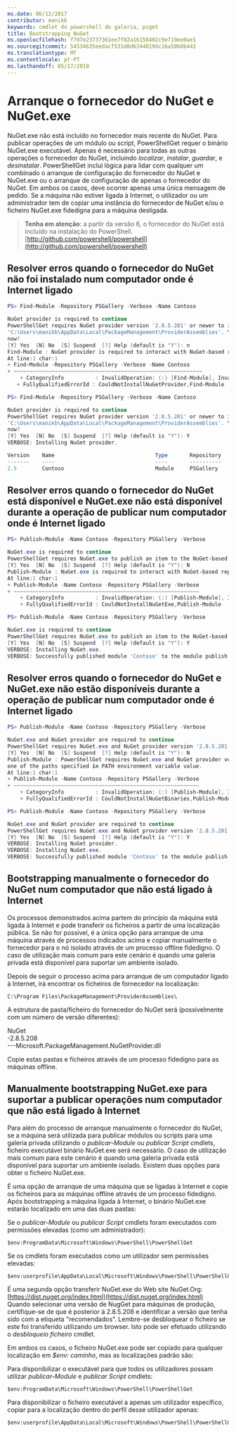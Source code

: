 ```yaml
---
ms.date: 06/12/2017
contributor: manikb
keywords: cmdlet do powershell do galeria, psget
title: Bootstrapping NuGet
ms.openlocfilehash: f707e23737361ee7f82a16150402c9e719ee0ae1
ms.sourcegitcommit: 54534635eedacf531d8d6344019dc16a50b8b441
ms.translationtype: MT
ms.contentlocale: pt-PT
ms.lasthandoff: 05/17/2018
---
```

# <a name="bootstrap-the-nuget-provider-and-nugetexe"></a>Arranque o fornecedor do NuGet e NuGet.exe

NuGet.exe não está incluído no fornecedor mais recente do NuGet.
Para publicar operações de um módulo ou script, PowerShellGet requer o binário NuGet.exe executável.
Apenas é necessário para todas as outras operações o fornecedor do NuGet, incluindo *localizar*, *instalar*, *guardar*, e *desinstalar*.
PowerShellGet inclui lógica para lidar com qualquer um combinado o arranque de configuração do fornecedor do NuGet e NuGet.exe ou o arranque de configuração de apenas o fornecedor do NuGet.
Em ambos os casos, deve ocorrer apenas uma única mensagem de pedido.
Se a máquina não estiver ligada à Internet, o utilizador ou um administrador tem de copiar uma instância do fornecedor de NuGet e/ou o ficheiro NuGet.exe fidedigna para a máquina desligada.

>**Tenha em atenção**: a partir da versão 6, o fornecedor do NuGet está incluído na instalação do PowerShell. [http://github.com/powershell/powershell](http://github.com/powershell/powershell)

## <a name="resolving-error-when-the-nuget-provider-has-not-been-installed-on-a-machine-that-is-internet-connected"></a>Resolver erros quando o fornecedor do NuGet não foi instalado num computador onde é Internet ligado

```powershell
PS> Find-Module -Repository PSGallery -Verbose -Name Contoso

NuGet provider is required to continue
PowerShellGet requires NuGet provider version '2.8.5.201' or newer to interact with NuGet-based repositories. The NuGet provider must be available in 'C:\Program Files\PackageManagement\ProviderAssemblies' or
'C:\Users\manikb\AppData\Local\PackageManagement\ProviderAssemblies'. You can also install the NuGet provider by running 'Install-PackageProvider -Name NuGet -MinimumVersion 2.8.5.201 -Force'. Do you want PowerShellGet to install and import the NuGet provider
now?
[Y] Yes  [N] No  [S] Suspend  [?] Help (default is "Y"): n
Find-Module : NuGet provider is required to interact with NuGet-based repositories. Please ensure that '2.8.5.201' or newer version of NuGet provider is installed.
At line:1 char:1
+ Find-Module -Repository PSGallery -Verbose -Name Contoso
+ ~~~~~~~~~~~~~~~~~~~~~~~~~~~~~~~~~~~~~~~~~~~~~~~~~~~~~~~~~~~~
    + CategoryInfo          : InvalidOperation: (:) [Find-Module], InvalidOperationException
   + FullyQualifiedErrorId : CouldNotInstallNuGetProvider,Find-Module

PS> Find-Module -Repository PSGallery -Verbose -Name Contoso

NuGet provider is required to continue
PowerShellGet requires NuGet provider version '2.8.5.201' or newer to interact with NuGet-based repositories. The NuGet provider must be available in 'C:\Program Files\PackageManagement\ProviderAssemblies' or
'C:\Users\manikb\AppData\Local\PackageManagement\ProviderAssemblies'. You can also install the NuGet provider by running 'Install-PackageProvider -Name NuGet -MinimumVersion 2.8.5.201 -Force'. Do you want PowerShellGet to install and import the NuGet provider
now?
[Y] Yes  [N] No  [S] Suspend  [?] Help (default is "Y"): Y
VERBOSE: Installing NuGet provider.

Version    Name                                Type       Repository           Description
-------    ----                                ----       ----------           -----------
2.5        Contoso                             Module     PSGallery        Contoso module
```

## <a name="resolving-error-when-the-nuget-provider-is-available-and-nugetexe-is-not-available-during-the-publish-operation-on-a-machine-that-is-internet-connected"></a>Resolver erros quando o fornecedor do NuGet está disponível e NuGet.exe não está disponível durante a operação de publicar num computador onde é Internet ligado

```powershell
PS> Publish-Module -Name Contoso -Repository PSGallery -Verbose

NuGet.exe is required to continue
PowerShellGet requires NuGet.exe to publish an item to the NuGet-based repositories. NuGet.exe must be available under one of the paths specified in PATH environment variable value. Do you want PowerShellGet to install NuGet.exe now?
[Y] Yes  [N] No  [S] Suspend  [?] Help (default is "Y"): N
Publish-Module : NuGet.exe is required to interact with NuGet-based repositories. Please ensure that NuGet.exe is available under one of the paths specified in PATH environment variable value.
At line:1 char:1
+ Publish-Module -Name Contoso -Repository PSGallery -Verbose
+ ~~~~~~~~~~~~~~~~~~~~~~~~~~~~~~~~~~~~~~~~~~~~~~~~~~~~~~~~~~~
    + CategoryInfo          : InvalidOperation: (:) [Publish-Module], InvalidOperationException
    + FullyQualifiedErrorId : CouldNotInstallNuGetExe,Publish-Module

PS> Publish-Module -Name Contoso -Repository PSGallery -Verbose

NuGet.exe is required to continue
PowerShellGet requires NuGet.exe to publish an item to the NuGet-based repositories. NuGet.exe must be available under one of the paths specified in PATH environment variable value. Do you want PowerShellGet to install NuGet.exe now?
[Y] Yes  [N] No  [S] Suspend  [?] Help (default is "Y"): Y
VERBOSE: Installing NuGet.exe.
VERBOSE: Successfully published module 'Contoso' to the module publish location 'https://www.powershellgallery.com/api/v2/'. Please allow few minutes for 'Contoso' to show up in the search results.
```

## <a name="resolving-error-when-both-nuget-provider-and-nugetexe-are-not-available-during-the-publish-operation-on-a-machine-that-is-internet-connected"></a>Resolver erros quando o fornecedor do NuGet e NuGet.exe não estão disponíveis durante a operação de publicar num computador onde é Internet ligado

```powershell
PS> Publish-Module -Name Contoso -Repository PSGallery -Verbose

NuGet.exe and NuGet provider are required to continue
PowerShellGet requires NuGet.exe and NuGet provider version '2.8.5.201' or newer to interact with the NuGet-based repositories. Do you want PowerShellGet to install both NuGet.exe and NuGet provider now?
[Y] Yes  [N] No  [S] Suspend  [?] Help (default is "Y"): N
Publish-Module : PowerShellGet requires NuGet.exe and NuGet provider version '2.8.5.201' or newer to interact with the NuGet-based repositories. Please ensure that '2.8.5.201' or newer version of NuGet provider is installed and NuGet.exe is available under
one of the paths specified in PATH environment variable value.
At line:1 char:1
+ Publish-Module -Name Contoso -Repository PSGallery -Verbose
+ ~~~~~~~~~~~~~~~~~~~~~~~~~~~~~~~~~~~~~~~~~~~~~~~~~~~~~~~~~~~
    + CategoryInfo          : InvalidOperation: (:) [Publish-Module], InvalidOperationException
    + FullyQualifiedErrorId : CouldNotInstallNuGetBinaries,Publish-Module

PS> Publish-Module -Name Contoso -Repository PSGallery -Verbose

NuGet.exe and NuGet provider are required to continue
PowerShellGet requires NuGet.exe and NuGet provider version '2.8.5.201' or newer to interact with the NuGet-based repositories. Do you want PowerShellGet to install both NuGet.exe and NuGet provider now?
[Y] Yes  [N] No  [S] Suspend  [?] Help (default is "Y"): Y
VERBOSE: Installing NuGet provider.
VERBOSE: Installing NuGet.exe.
VERBOSE: Successfully published module 'Contoso' to the module publish location 'https://www.powershellgallery.com/api/v2/'. Please allow few minutes for 'Contoso' to show up in the search results.
```

## <a name="manually-bootstrapping-the-nuget-provider-on-a-machine-that-is-not-connected-to-the-internet"></a>Bootstrapping manualmente o fornecedor do NuGet num computador que não está ligado à Internet

Os processos demonstrados acima partem do princípio da máquina está ligada à Internet e pode transferir os ficheiros a partir de uma localização pública.
Se não for possível, é a única opção para arranque de uma máquina através de processos indicados acima e copiar manualmente o fornecedor para o nó isolado através de um processo offline fidedigno.
O caso de utilização mais comum para este cenário é quando uma galeria privada está disponível para suportar um ambiente isolado.

Depois de seguir o processo acima para arranque de um computador ligado à Internet, irá encontrar os ficheiros de fornecedor na localização:

```
C:\Program Files\PackageManagement\ProviderAssemblies\
```

A estrutura de pasta/ficheiro do fornecedor do NuGet será (possivelmente com um número de versão diferentes):

NuGet<br>
-2.8.5.208<br>
---Microsoft.PackageManagement.NuGetProvider.dll

Copie estas pastas e ficheiros através de um processo fidedigno para as máquinas offline.

## <a name="manually-bootstrapping-nugetexe-to-support-publish-operations-on-a-machine-that-is-not-connected-to-the-internet"></a>Manualmente bootstrapping NuGet.exe para suportar a publicar operações num computador que não está ligado à Internet

Para além do processo de arranque manualmente o fornecedor do NuGet, se a máquina será utilizada para publicar módulos ou scripts para uma galeria privada utilizando o *publicar-Module* ou *publicar Script* cmdlets, ficheiro executável binário NuGet.exe será necessário.
O caso de utilização mais comum para este cenário é quando uma galeria privada está disponível para suportar um ambiente isolado.
Existem duas opções para obter o ficheiro NuGet.exe.

É uma opção de arranque de uma máquina que se ligadas à Internet e copie os ficheiros para as máquinas offline através de um processo fidedigno.
Após bootstrapping a máquina ligada à Internet, o binário NuGet.exe estarão localizado em uma das duas pastas:

Se o *publicar-Module* ou *publicar Script* cmdlets foram executados com permissões elevadas (como um administrador):

```
$env:ProgramData\Microsoft\Windows\PowerShell\PowerShellGet
```

Se os cmdlets foram executados como um utilizador sem permissões elevadas:

```
$env:userprofile\AppData\Local\Microsoft\Windows\PowerShell\PowerShellGet\
```

É uma segunda opção transferir NuGet.exe do Web site NuGet.Org: [https://dist.nuget.org/index.html](https://dist.nuget.org/index.html)<br>
Quando selecionar uma versão de NugGet para máquinas de produção, certifique-se de que é posterior à 2.8.5.208 e identificar a versão que tenha sido com a etiqueta "recomendados".
Lembre-se desbloquear o ficheiro se este foi transferido utilizando um browser.
Isto pode ser efetuado utilizando o *desbloqueio ficheiro* cmdlet.

Em ambos os casos, o ficheiro NuGet.exe pode ser copiado para qualquer localização em *$env: caminho*, mas as localizações padrão são:

Para disponibilizar o executável para que todos os utilizadores possam utilizar *publicar-Module* e *publicar Script* cmdlets:

```
$env:ProgramData\Microsoft\Windows\PowerShell\PowerShellGet
```

Para disponibilizar o ficheiro executável a apenas um utilizador específico, copiar para a localização dentro do perfil desse utilizador apenas:

```
$env:userprofile\AppData\Local\Microsoft\Windows\PowerShell\PowerShellGet\
```